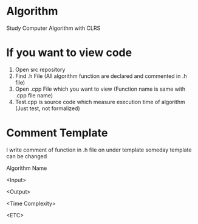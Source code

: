 # Algorithm
Study Computer Algorithm with CLRS

# If you want to view code
1.  Open src repository
2.  Find .h File (All algorithm function are declared and commented in .h file)
3.  Open .cpp File which you want to view (Function name is same with .cpp file name)
4.  Test.cpp is source code which measure execution time of algorithm (Just test, not formalized)

# Comment Template
I write comment of function in .h file on under template 
someday template can be changed

Algorithm Name

\<Input>

\<Output>

\<Time Complexity>

\<ETC>
